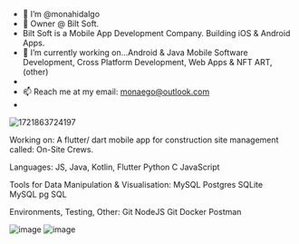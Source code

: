 - 👋 I’m @monahidalgo
- 👀 Owner @ Bilt Soft.
- Bilt Soft is a Mobile App Development Company. Building iOS & Android Apps. 
- 🌱 I’m currently working on...Android & Java Mobile Software Development, Cross Platform Development, Web Apps & NFT ART, 
      (other)
- 
- 📫 Reach me at my email: monaego@outlook.com
- 

![1721863724197](https://github.com/user-attachments/assets/2ecef98b-d20c-449d-a9b4-cb8a3d923637)

Working on:
A flutter/ dart mobile app for construction site management called: On-Site Crews.

Languages:
JS, Java, Kotlin, Flutter
Python	C	JavaScript	


Tools for Data Manipulation & Visualisation:
MySQL	Postgres	SQLite	
MySQL	pg	SQL

Environments, Testing, Other:
Git	NodeJS	Git	Docker Postman	

![image](https://github.com/user-attachments/assets/8391bb5d-dc31-43da-a816-a5f7bce53ef5)
![image](https://github.com/user-attachments/assets/7c2b9553-e243-44b5-ac9b-c241e5090c91)


<!---
monahidalgo/monahidalgo is a ✨ special ✨ repository because its `README.md` (this file) appears on your GitHub profile.
You can click the Preview link to take a look at your changes.
--->
